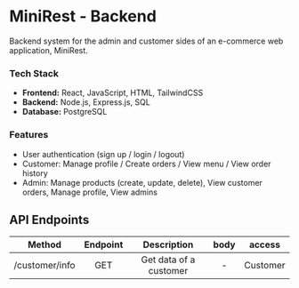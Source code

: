 # MiniRest - Backend

Backend system for the admin and customer sides of an e-commerce web application, MiniRest.

### Tech Stack

* **Frontend:** React, JavaScript, HTML, TailwindCSS
* **Backend:** Node.js, Express.js, SQL
* **Database:** PostgreSQL

### Features

- User authentication (sign up / login / logout)
- Customer: Manage profile / Create orders / View menu / View order history
- Admin: Manage products (create, update, delete), View customer orders, Manage profile, View admins

## API Endpoints 

| Method | Endpoint | Description | body | access | 
| :-: | :-: | :-: | :-: | :-: |
| /customer/info | GET | Get data of a customer | - | Customer |
